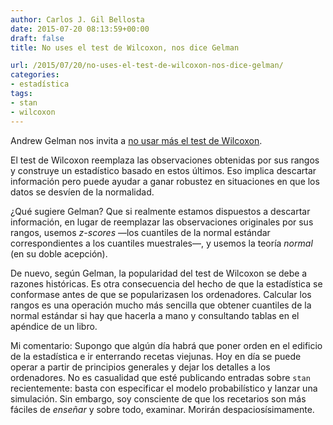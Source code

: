 ```yaml
---
author: Carlos J. Gil Bellosta
date: 2015-07-20 08:13:59+00:00
draft: false
title: No uses el test de Wilcoxon, nos dice Gelman

url: /2015/07/20/no-uses-el-test-de-wilcoxon-nos-dice-gelman/
categories:
- estadística
tags:
- stan
- wilcoxon
---
```


Andrew Gelman nos invita a [no usar más el test de Wilcoxon](http://andrewgelman.com/2015/07/13/dont-do-the-wilcoxon/).

El test de Wilcoxon reemplaza las observaciones obtenidas por sus rangos y construye un estadístico basado en estos últimos. Eso implica descartar información pero puede ayudar a ganar robustez en situaciones en que los datos se desvíen de la normalidad.

¿Qué sugiere Gelman? Que si realmente estamos dispuestos a descartar información, en lugar de reemplazar las observaciones originales por sus rangos, usemos _z-scores_ —los cuantiles de la normal estándar correspondientes a los cuantiles muestrales—, y usemos la teoría _normal_ (en su doble acepción).

De nuevo, según Gelman, la popularidad del test de Wilcoxon se debe a razones históricas. Es otra  consecuencia del hecho de que la estadística se conformase antes de que se popularizasen los ordenadores. Calcular los rangos es una operación mucho más sencilla que obtener cuantiles de la normal estándar si hay que hacerla a mano y consultando tablas en el apéndice de un libro.

Mi comentario: Supongo que algún día habrá que poner orden en el edificio de la estadística e ir enterrando recetas viejunas. Hoy en día se puede operar a partir de principios generales y dejar los detalles a los ordenadores. No es casualidad que esté publicando entradas sobre `stan` recientemente: basta con especificar el modelo probabilístico y lanzar una simulación. Sin embargo, soy consciente de que los recetarios son más fáciles de _enseñar_ y sobre todo, examinar. Morirán despaciosísimamente.
